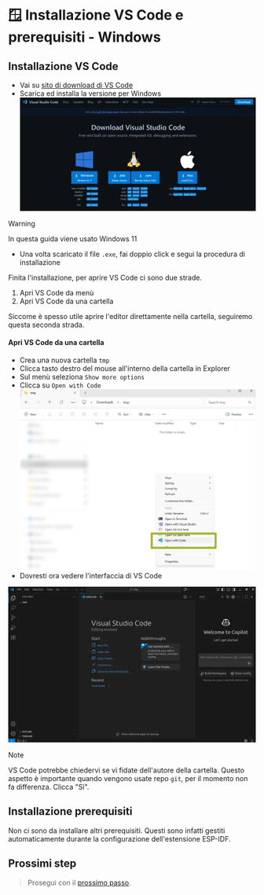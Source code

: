 
# &#x1FA9F; Installazione VS Code e prerequisiti - Windows

## Installazione VS Code

* Vai su [sito di download di VS Code](code.visualstudio.com/downloads)
* Scarica ed installa la versione per Windows
![](../../assets/setup/1_windows_vscode_download.webp)

>[!WARNING]
> In questa guida viene usato Windows 11 

* Una volta scaricato il file `.exe`, fai doppio click e segui la procedura di installazione


Finita l'installazione, per aprire VS Code ci sono due strade. 

1. Apri VS Code da menù
2. Apri VS Code da una cartella

Siccome è spesso utile aprire l'editor direttamente nella cartella, seguiremo questa seconda strada. 

#### Apri VS Code da una cartella

* Crea una nuova cartella `tmp`
* Clicca tasto destro del mouse all'interno della cartella in Explorer
* Sul menù seleziona `Show more options`
* Clicca su `Open with Code`
![](../../assets/setup/1_5_windows_open_with_code.webp)
* Dovresti ora vedere l'interfaccia di VS Code

![](../../assets/setup/2_vscode_screen.webp)

>[!NOTE]
> VS Code potrebbe chiedervi se vi fidate dell'autore della cartella. Questo aspetto è importante quando vengono usate repo `git`, per il momento non fa differenza. Clicca "Sì". 


## Installazione prerequisiti

Non ci sono da installare altri prerequisiti. Questi sono infatti gestiti automaticamente durante la configurazione dell'estensione ESP-IDF.

## Prossimi step

> Prosegui con il [prossimo passo](README.md#installazione-dellestensione-per-vs-code).
